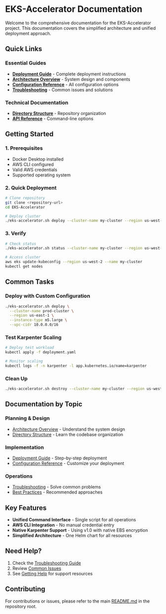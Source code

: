 # EKS-Accelerator Documentation

Welcome to the comprehensive documentation for the EKS-Accelerator project. This documentation covers the simplified architecture and unified deployment approach.

## Quick Links

### Essential Guides

- **[Deployment Guide](deployment-guide.md)** - Complete deployment instructions
- **[Architecture Overview](architecture.md)** - System design and components
- **[Configuration Reference](configuration.md)** - All configuration options
- **[Troubleshooting](troubleshooting.md)** - Common issues and solutions

### Technical Documentation

- **[Directory Structure](directory-structure.md)** - Repository organization
- **[API Reference](configuration.md#command-reference)** - Command-line options

## Getting Started

### 1. Prerequisites

- Docker Desktop installed
- AWS CLI configured
- Valid AWS credentials
- Supported operating system

### 2. Quick Deployment

```bash
# Clone repository
git clone <repository-url>
cd EKS-Accelerator

# Deploy cluster
./eks-accelerator.sh deploy --cluster-name my-cluster --region us-west-2
```

### 3. Verify

```bash
# Check status
./eks-accelerator.sh status --cluster-name my-cluster --region us-west-2

# Access cluster
aws eks update-kubeconfig --region us-west-2 --name my-cluster
kubectl get nodes
```

## Common Tasks

### Deploy with Custom Configuration

```bash
./eks-accelerator.sh deploy \
  --cluster-name prod-cluster \
  --region us-east-1 \
  --instance-type m5.large \
  --vpc-cidr 10.0.0.0/16
```

### Test Karpenter Scaling

```bash
# Deploy test workload
kubectl apply -f deployment.yaml

# Monitor scaling
kubectl logs -f -n karpenter -l app.kubernetes.io/name=karpenter
```

### Clean Up

```bash
./eks-accelerator.sh destroy --cluster-name my-cluster --region us-west-2
```

## Documentation by Topic

### Planning & Design
- [Architecture Overview](architecture.md) - Understand the system design
- [Directory Structure](directory-structure.md) - Learn the codebase organization

### Implementation
- [Deployment Guide](deployment-guide.md) - Step-by-step deployment
- [Configuration Reference](configuration.md) - Customize your deployment

### Operations
- [Troubleshooting](troubleshooting.md) - Solve common problems
- [Best Practices](deployment-guide.md#best-practices) - Recommended approaches

## Key Features

- **Unified Command Interface** - Single script for all operations
- **AWS CLI Integration** - No manual credential entry
- **Native Karpenter Support** - Using v1.0 with native EBS encryption
- **Simplified Architecture** - One Helm chart for all resources

## Need Help?

1. Check the [Troubleshooting Guide](troubleshooting.md)
2. Review [Common Issues](troubleshooting.md#common-issues)
3. See [Getting Help](troubleshooting.md#getting-help) for support resources

## Contributing

For contributions or issues, please refer to the main [README.md](../README.md) in the repository root.
